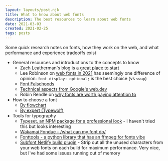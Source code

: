 ```yaml
---
layout: layouts/post.njk
title: What to know about web fonts
description: The best resources to learn about web fonts
date: 2021-03-03
created: 2021-02-25
tags: posts
---
```


Some quick research notes on fonts, how they work on the web, and what performance and experience tradeoffs exist

- General resources and introductions to the concepts to know
  - Zach Leatherman's blog is [a great place to start](https://www.zachleat.com/web/css-tricks-web-fonts/)
  - Lee Robinson on [web fonts in 2021](https://leerob.io/blog/fonts) has seemingly one difference of opinion: `font-display: optional;` is the best choice (vs `swap`)
  - [Font Falsehoods](https://github.com/RoelN/Font-Falsehoods)
  - [Technical aspects from Google's web.dev](https://web.dev/fast/#optimize-webfonts)
  - Robin Rendle on [why fonts are worth paying attention to](https://www.robinrendle.com/notes/in-defense-of-webfonts)
- How to choose a font
  - [By flowchart](https://www.labnol.org/home/choose-fonts-with-flowchart/13488/)
  - [By expert (Typewolf)](https://www.typewolf.com/recommendations)
- Tools for typography
  - [Typeset, an NPM package for a professional look](https://github.com/davidmerfield/Typeset) - I haven't tried this but looks interesting
  - [Wakamai Fondue - /what can my font do/](https://wakamaifondue.com/)
  - [Fonttools - a python library that has an ffmpeg for fonts vibe](https://github.com/fonttools/fonttools)
  - [Subfont Netlify build plugin](https://github.com/munter/netlify-plugin-subfont) - Strip out all the unused characters from your web fonts on each build for maximum performance. Very nice, but I've had some issues running out of memory
